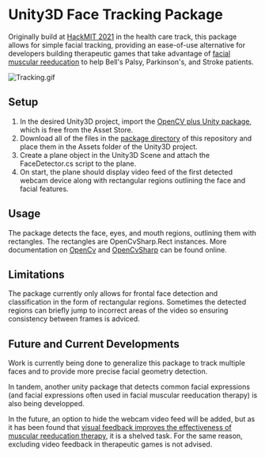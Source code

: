 # Unity3D Face Tracking Package

Originally build at [HackMIT 2021](https://hackmit.org/) in the health care track, this package allows for simple facial tracking, providing an ease-of-use alternative for developers building therapeutic games that take advantage of [facial muscular reeducation](https://pubmed.ncbi.nlm.nih.gov/18470837/) to help Bell's Palsy, Parkinson's, and Stroke patients.

![Tracking.gif](README/Tracking.gif)

## Setup

1. In the desired Unity3D project, import the [OpenCV plus Unity package](https://assetstore.unity.com/packages/tools/integration/opencv-plus-unity-85928), which is free from the Asset Store.
2. Download all of the files in the [package directory](https://github.com/genkikadomatsu/unity3d-face-tracking/tree/main/package) of this repository and place them in the Assets folder of the Unity3D project.
3. Create a plane object in the Unity3D Scene and attach the FaceDetector.cs script to the plane.
4. On start, the plane should display video feed of the first detected webcam device along with rectangular regions outlining the face and facial features.

## Usage

The package detects the face, eyes, and mouth regions, outlining them with rectangles. The rectangles are OpenCvSharp.Rect instances. More documentation on [OpenCv](https://opencv.org/) and [OpenCvSharp](https://shimat.github.io/opencvsharp_docs/html/d69c29a1-7fb1-4f78-82e9-79be971c3d03.htm) can be found online.

## Limitations
The package currently only allows for frontal face detection and classification in the form of rectangular regions. Sometimes the detected regions can briefly jump to incorrect areas of the video so ensuring consistency between frames is adviced.

## Future and Current Developments
Work is currently being done to generalize this package to track multiple faces and to provide more precise facial geometry detection.

In tandem, another unity package that detects common facial expressions (and facial expressions often used in facial muscular reeducation therapy) is also being developped.

In the future, an option to hide the webcam video feed will be added, but as it has been found that [visual feedback improves the effectiveness of muscular reeducation therapy,](https://annalskemu.org/journal/index.php/annals/article/view/4655) it is a shelved task. For the same reason, excluding video feedback in therapeutic games is not advised.

